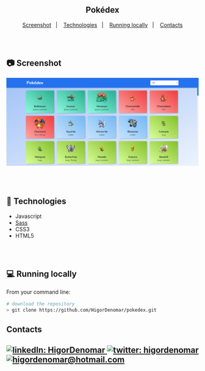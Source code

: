 <div align="center">
  <h2>Pokédex</h2>
</div>

<p align="center">
  <a href="#prints">Screenshot</a>&nbsp;&nbsp;&nbsp;|&nbsp;&nbsp;&nbsp;
  <a href="#techs">Technologies</a>&nbsp;&nbsp;&nbsp;|&nbsp;&nbsp;&nbsp;
  <a href="#running">Running locally</a>&nbsp;&nbsp;&nbsp;|&nbsp;&nbsp;&nbsp;
  <a href="#contacts">Contacts</a>
</p>

<br />&nbsp;

<h2 id="prints">📷 Screenshot</h2>

<img src="./github/pokedex.png" />

<br />&nbsp;

<h2 id="techs">🔭 Technologies</h2>

- Javascript
- [Sass](https://sass-lang.com/)
- CSS3
- HTML5

<br />&nbsp;

<h2 id="running">💻 Running locally</h2>

From your command line:

```sh
# download the repository
> git clone https://github.com/HigorDenomar/pokedex.git
```

<h2 id="contacts">Contacts<h2>

<a href="https://www.linkedin.com/in/higordenomar/">
  <img alt="linkedIn: HigorDenomar" src="https://img.shields.io/badge/-HigorDenomar-2572ee?style=flat&logo=Linkedin&logoColor=white" />
</a>

<a href="https://twitter.com/higordenomar">
  <img alt="twitter: higordenomar" src="https://img.shields.io/badge/-%40higordenomar-2572ee?style=flat&logo=Twitter&logoColor=white" />
</a>

<a href="mailto:higordenomar@hotmail.com">
  <img alt="higordenomar@hotmail.com" src="https://img.shields.io/badge/-higordenomar%40gmail.com-2572ee?style=flat&logo=Gmail&logoColor=white" />
</a>